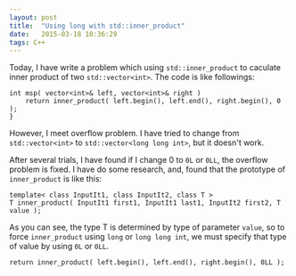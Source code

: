 ```yaml
---
layout: post
title:  "Using long with std::inner_product"
date:   2015-03-18 10:36:29
tags: C++ 
---
```


Today, I have write a problem which using `std::inner_product` to caculate inner product of two `std::vector<int>`. The code is like followings:

    int msp( vector<int>& left, vector<int>& right )
        return inner_product( left.begin(), left.end(), right.begin(), 0 );
    }


However, I meet overflow problem. I have tried to change from `std::vector<int>` to `std::vector<long long int>`, but it doesn't work. 

After several trials, I have found if I change 0 to `0L` or `0LL`, the overflow problem is fixed. I have do some research, and, found that the prototype of `inner_product` is like this:

    template< class InputIt1, class InputIt2, class T >
    T inner_product( InputIt1 first1, InputIt1 last1, InputIt2 first2, T value );

As you can see, the type T is determined by type of parameter `value`, so to force `inner_product` using `long` or `long long int`, we must specify that type of value by using `0L` or `0LL`.

    return inner_product( left.begin(), left.end(), right.begin(), 0LL );
